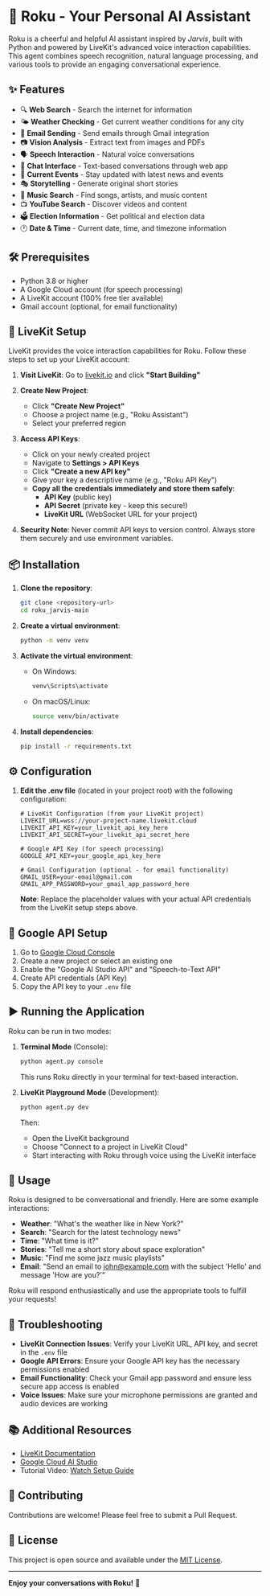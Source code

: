 # 🧠 Roku - Your Personal AI Assistant

Roku is a cheerful and helpful AI assistant inspired by *Jarvis*, built with Python and powered by LiveKit's advanced voice interaction capabilities. This agent combines speech recognition, natural language processing, and various tools to provide an engaging conversational experience.

## ✨ Features

- 🔍 **Web Search** - Search the internet for information
- 🌤️ **Weather Checking** - Get current weather conditions for any city
- 📨 **Email Sending** - Send emails through Gmail integration
- 📷 **Vision Analysis** - Extract text from images and PDFs
- 🗣️ **Speech Interaction** - Natural voice conversations
- 📝 **Chat Interface** - Text-based conversations through web app
- 📰 **Current Events** - Stay updated with latest news and events
- 🎭 **Storytelling** - Generate original short stories
- 🎵 **Music Search** - Find songs, artists, and music content
- 📺 **YouTube Search** - Discover videos and content
- 🗳️ **Election Information** - Get political and election data
- 🕐 **Date & Time** - Current date, time, and timezone information

## 🛠️ Prerequisites

- Python 3.8 or higher
- A Google Cloud account (for speech processing)
- A LiveKit account (100% free tier available)
- Gmail account (optional, for email functionality)

## 🚀 LiveKit Setup

LiveKit provides the voice interaction capabilities for Roku. Follow these steps to set up your LiveKit account:

1. **Visit LiveKit**: Go to [livekit.io](https://livekit.io) and click **"Start Building"**

2. **Create New Project**:
   - Click **"Create New Project"**
   - Choose a project name (e.g., "Roku Assistant")
   - Select your preferred region

3. **Access API Keys**:
   - Click on your newly created project
   - Navigate to **Settings > API Keys**
   - Click **"Create a new API key"**
   - Give your key a descriptive name (e.g., "Roku API Key")
   - **Copy all the credentials immediately and store them safely**:
     - **API Key** (public key)
     - **API Secret** (private key - keep this secure!)
     - **LiveKit URL** (WebSocket URL for your project)

4. **Security Note**: Never commit API keys to version control. Always store them securely and use environment variables.

## 📦 Installation

1. **Clone the repository**:
   ```bash
   git clone <repository-url>
   cd roku_jarvis-main
   ```

2. **Create a virtual environment**:
   ```bash
   python -m venv venv
   ```

3. **Activate the virtual environment**:
   - On Windows:
     ```bash
     venv\Scripts\activate
     ```
   - On macOS/Linux:
     ```bash
     source venv/bin/activate
     ```

4. **Install dependencies**:
   ```bash
   pip install -r requirements.txt
   ```

## ⚙️ Configuration

1. **Edit the .env file** (located in your project root) with the following configuration:
   ```env
   # LiveKit Configuration (from your LiveKit project)
   LIVEKIT_URL=wss://your-project-name.livekit.cloud
   LIVEKIT_API_KEY=your_livekit_api_key_here
   LIVEKIT_API_SECRET=your_livekit_api_secret_here

   # Google API Key (for speech processing)
   GOOGLE_API_KEY=your_google_api_key_here

   # Gmail Configuration (optional - for email functionality)
   GMAIL_USER=your-email@gmail.com
   GMAIL_APP_PASSWORD=your_gmail_app_password_here
   ```

   **Note**: Replace the placeholder values with your actual API credentials from the LiveKit setup steps above.

## 🎯 Google API Setup

1. Go to [Google Cloud Console](https://console.cloud.google.com/)
2. Create a new project or select an existing one
3. Enable the "Google AI Studio API" and "Speech-to-Text API"
4. Create API credentials (API Key)
5. Copy the API key to your `.env` file

## ▶️ Running the Application

Roku can be run in two modes:

1. **Terminal Mode** (Console):
   ```bash
   python agent.py console
   ```
   This runs Roku directly in your terminal for text-based interaction.

2. **LiveKit Playground Mode** (Development):
   ```bash
   python agent.py dev
   ```
   Then:
   - Open the LiveKit background
   - Choose "Connect to a project in LiveKit Cloud"
   - Start interacting with Roku through voice using the LiveKit interface

## 💬 Usage

Roku is designed to be conversational and friendly. Here are some example interactions:

- **Weather**: "What's the weather like in New York?"
- **Search**: "Search for the latest technology news"
- **Time**: "What time is it?"
- **Stories**: "Tell me a short story about space exploration"
- **Music**: "Find me some jazz music playlists"
- **Email**: "Send an email to john@example.com with the subject 'Hello' and message 'How are you?'"

Roku will respond enthusiastically and use the appropriate tools to fulfill your requests!

## 🔧 Troubleshooting

- **LiveKit Connection Issues**: Verify your LiveKit URL, API key, and secret in the `.env` file
- **Google API Errors**: Ensure your Google API key has the necessary permissions enabled
- **Email Functionality**: Check your Gmail app password and ensure less secure app access is enabled
- **Voice Issues**: Make sure your microphone permissions are granted and audio devices are working

## 📚 Additional Resources

- [LiveKit Documentation](https://docs.livekit.io/)
- [Google Cloud AI Studio](https://aistudio.google.com/)
- Tutorial Video: [Watch Setup Guide](https://youtu.be/An4NwL8QSQ4?si=v1dNDDonmpCG1Els)

## 🤝 Contributing

Contributions are welcome! Please feel free to submit a Pull Request.

## 📄 License

This project is open source and available under the [MIT License](LICENSE).

---

**Enjoy your conversations with Roku!** 🚀 

